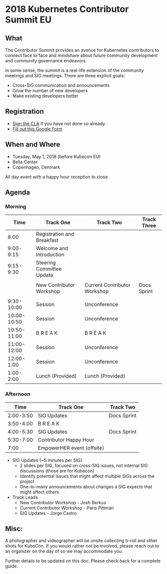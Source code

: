 # 2018 Kubernetes Contributor Summit EU

## What

The Contributor Summit provides an avenue for Kubernetes contributors to connect face to face and mindshare about future community development and community governance endeavors.

In some sense, the summit is a real-life extension of the community meetings and SIG meetings. There are three explicit goals:

- Cross-SIG communication and announcements
- Grow the number of new developers
- Make existing developers better

## Registration

- [Sign the CLA](/CLA.md) if you have not done so already.
- [Fill out this Google Form](https://goo.gl/forms/TgoUiqbqZLkyZSZw1)

## When and Where

- Tuesday, May 1, 2018 (before Kubecon EU)
- Bella Center
- Copenhagen, Denmark

All day event with a happy hour reception to close

## Agenda 

### Morning

| Time        | Track One                       | Track Two                     | Track Three    |
| ----------- | ------------------------------- |  ---------------------------- | -------------- | 
| 8:00        | Registration and Breakfast      |                               |                |
| 9:00-9:15   | Welcome and Introduction        |                               |                |                   
| 9:15-9:30   | Steering Committee Update       |                               |                |
|             |                                 |                               |                |
|             | New Contributor Workshop        | Current Contributor Workshop  | Docs Sprint    |
|             |                                 |                               |                |
| 9:30-10:00  | Session                         | Unconference                  |                |
| 10:00-10:50 | Session                         | Unconference                  |                |
| 10:50-11:00 | B R E A K                       | B R E A K                     |                |
| 11:00-12:00 | Session                         | Unconference                  |                |
| 12:00-1:00  | Session                         | Unconference                  |                |
| 1:00-2:00   | Lunch (Provided)                | Lunch (Provided)              |                |

### Afternoon

| Time        | Track One                       | Track Two                    |  
| ----------- | ------------------------------- | ---------------------------- |
| 2:00-3:50   | SIG Updates                     | Docs Sprint                  |   
| 3:50-4:00   | B R E A K                       |                              |
| 4:00-5:30   | SIG Updates                     | Docs Sprint                  |   
| 5:30-7:00   | Contributor Happy Hour          |                              | 
| 7:00        | EmpowerHER event (offsite)      |                              |                                 

- SIG Updates (~5 minutes per SIG)
  - 2 slides per SIG, focused on cross-SIG issues, not internal SIG discussions (those are for Kubecon)
  - Identify potential issues that might affect multiple SIGs across the project
  - One-to-many announcements about changes a SIG expects that might affect others 
- Track Leads
  - New Contributor Workshop - Josh Berkus
  - Current Contributor Workshop - Paris Pittman
  - SIG Updates - Jorge Castro

## Misc:

A photographer and videographer will be onsite collecting b-roll and other shots for KubeCon. If you would rather not be involved, please reach out to an organizer on the day of so we may accommodate you.  

Further details to be updated on this doc. Please check back for a complete guide.
